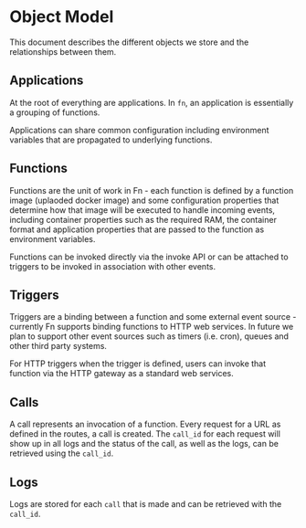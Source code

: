 # Object Model

This document describes the different objects we store and the relationships between them.

## Applications

At the root of everything are applications. In `fn`, an application is essentially a grouping of functions. 


Applications can share common configuration including environment variables that are propagated to underlying functions. 

## Functions 

Functions are the unit of work in Fn - each function  is defined by a function image (uplaoded docker image) and some configuration properties that determine how that image will be executed to handle incoming events, including container properties such as the required RAM, the container format and application properties that are passed to the function as environment variables. 


Functions can be invoked directly via the invoke API or can be attached to triggers to be invoked in association with other events. 

## Triggers 

Triggers are a binding between a function and some external event source - currently Fn supports binding functions to  HTTP web services. In future we plan to support other event sources such as timers (i.e. cron), queues and other third party systems. 


For HTTP triggers when the trigger is defined,   users can invoke that function via the HTTP gateway as a standard web services. 

## Calls

A call represents an invocation of a function. Every request for a URL as defined in the routes, a call is created.
The `call_id` for each request will show up in all logs and the status of the call, as well as the logs, can be retrieved using the `call_id`.

## Logs

Logs are stored for each `call` that is made and can be retrieved with the `call_id`.
